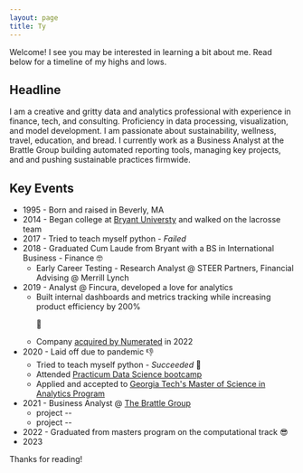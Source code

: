 ```yaml
---
layout: page
title: Ty
---
```


<p class="message">
  Welcome! I see you may be interested in learning a bit about me. Read below for a timeline of my highs and lows.
</p>

## Headline
I am a creative and gritty data and analytics professional with experience in finance, tech, and consulting. Proficiency in data processing, visualization, and model development. I am passionate about sustainability, wellness, travel, education, and bread. I currently work as a Business Analyst at the Brattle Group building automated reporting tools, managing key projects, and and pushing sustainable practices firmwide.

## Key Events

<style>
  .square-bullets {
    list-style-type: square;
    padding-left: 1.5em;
  }
  .edu-note {
    
  }
  .career-note {
    
  }

</style>

* 1995 - Born and raised in Beverly, MA
* 2014 - Began college at [Bryant Universty](https://www.bryant.edu/) and walked on the lacrosse team
* 2017 - Tried to teach myself python - *Failed*
* 2018 - <span class="edu-note">Graduated Cum Laude from Bryant with a BS in International Business - Finance </span>&#129299;
  * <span class="career-note">Early Career Testing - Research Analyst @ STEER Partners, Financial Advising @ Merrill Lynch</span>
* 2019 - <span class="career-note">Analyst @ Fincura, developed a love for analytics</span>
  * Built internal dashboards and metrics tracking while increasing product efficiency by 200% <p>&#129504;</p>
  * Company [acquired by Numerated](https://www.businesswire.com/news/home/20211207005210/en/Numerated-Acquires-Fincura-to-Take-the-Pain-out-of-Financial-Spreading-for-Business-Lenders-and-Their-Borrowers) in 2022
* 2020 - Laid off due to pandemic &#128078;
  * Tried to teach myself python - *Succeeded* &#128013;
  * <span class="edu-note">Attended <a href="https://practicum.com/data-science/" target="_blank">Practicum Data Science bootcamp</a> </span>
  * <span class="edu-note">Applied and accepted to <a href="https://pe.gatech.edu/degrees/analytics" target="_blank">Georgia Tech's Master of Science in Analytics Program</a></span>
* 2021 - <span class="career-note">Business Analyst @ [The Brattle Group](https://www.brattle.com/)</span>
  * project --
  * project --
* 2022 - <span class="edu-note">Graduated from masters program on the computational track </span>&#128526;
* 2023


Thanks for reading!
